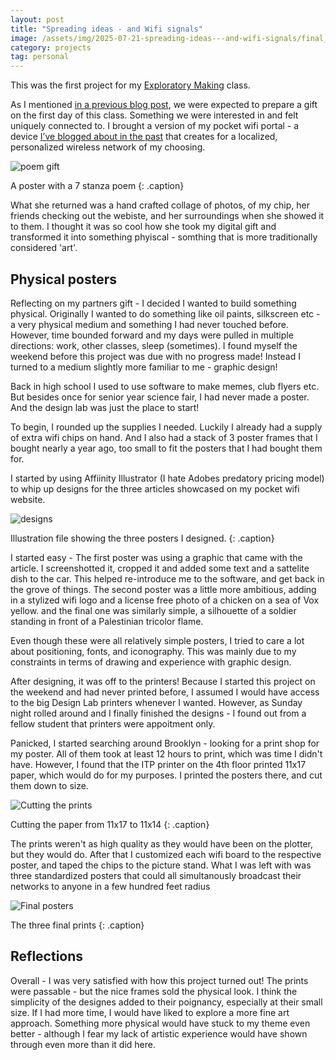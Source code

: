 ```yaml
---
layout: post
title: "Spreading ideas - and Wifi signals"
image: /assets/img/2025-07-21-spreading-ideas---and-wifi-signals/final_posters.png
category: projects
tag: personal
---
```



This was the first project for my [Exploratory Making](https://www.exploratorymaking.art) class.

As I mentioned [in a previous blog post](https://leviv.cool/ima/2025/07/11/giving-and-taking.html), we were expected to prepare a gift on the first day of this class. Something we were interested in and felt uniquely connected to. I brought a version of my pocket wifi portal - a device [I’ve blogged about in the past](https://leviv.cool/projects/2024/10/05/creating-a-pocket-wifi-portal.html) that creates for a localized, personalized wireless network of my choosing.

![poem gift](/assets/img/2025-07-21-spreading-ideas---and-wifi-signals/poem-gift.png)

A poster with a 7 stanza poem
{: .caption}

What she returned was a hand crafted collage of photos, of my chip, her friends checking out the webiste, and her surroundings when she showed it to them. I thought it was so cool how she took my digital gift and transformed it into something phyiscal - somthing that is more traditionally considered 'art'.

## Physical posters

Reflecting on my partners gift - I decided I wanted to build something physical. Originally I wanted to do something like oil paints, silkscreen etc - a very physical medium and something I had never touched before. However, time bounded forward and my days were pulled in multiple directions: work, other classes, sleep (sometimes). I found myself the weekend before this project was due with no progress made! Instead I turned to a medium slightly more familiar to me - graphic design!

Back in high school I used to use software to make memes, club flyers etc. But besides once for senior year science fair, I had never made a poster. And the design lab was just the place to start!

To begin, I rounded up the supplies I needed. Luckily I already had a supply of extra wifi chips on hand. And I also had a stack of 3 poster frames that I bought nearly a year ago, too small to fit the posters that I had bought them for. 

I started by using Affiinity Illustrator (I hate Adobes predatory pricing model) to whip up designs for the three articles showcased on my pocket wifi website.

![designs](/assets/img/2025-07-21-spreading-ideas---and-wifi-signals/designs.png)

Illustration file showing the three posters I designed.
{: .caption}

I started easy - The first poster was using a graphic that came with the article. I screenshotted it, cropped it and added some text and a sattelite dish to the car. This helped re-introduce me to the software, and get back in the grove of things. The second poster was a little more ambitious, adding in a stylized wifi logo and a license free photo of a chicken on a sea of Vox yellow. and the final one was similarly simple, a silhouette of a soldier standing in front of a Palestinian tricolor flame. 

Even though these were all relatively simple posters, I tried to care a lot about positioning, fonts, and iconography. This was mainly due to my constraints in terms of drawing and experience with graphic design. 

After designing, it was off to the printers! Because I started this project on the weekend and had never printed before, I assumed I would have access to the big Design Lab printers whenever I wanted. However, as Sunday night rolled around and I finally finished the designs - I found out from a fellow student that printers were appoitment only. 

Panicked, I started searching around Brooklyn - looking for a print shop for my poster. All of them took at least 12 hours to print, which was time I didn't have. However, I found that the ITP printer on the 4th floor printed 11x17 paper, which would do for my purposes. I printed the posters there, and cut them down to size.

![Cutting the prints](/assets/img/2025-07-21-spreading-ideas---and-wifi-signals/print.png)

Cutting the paper from 11x17 to 11x14
{: .caption}

The prints weren't as high quality as they would have been on the plotter, but they would do. After that I customized each wifi board to the respective poster, and taped the chips to the picture stand. What I was left with was three standardized posters that could all simultanously broadcast their networks to anyone in a few hundred feet radius

![Final posters](/assets/img/2025-07-21-spreading-ideas---and-wifi-signals/final_posters.png)

The three final prints
{: .caption}

## Reflections

Overall - I was very satisfied with how this project turned out! The prints were passable - but the nice frames sold the physical look. I think the simplicity of the designes added to their poignancy, especially at their small size. If I had more time, I would have liked to explore a more fine art approach. Something more physical would have stuck to my theme even better - although I fear my lack of artistic experience would have shown through even more than it did here.

